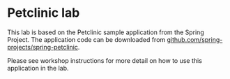 # Petclinic lab

This lab is based on the Petclinic sample application from the Spring Project.
The application code can be downloaded from
[github.com/spring-projects/spring-petclinic](https://github.com/spring-projects/spring-petclinic).

Please see workshop instructions for more detail on how to use this application
in the lab.
